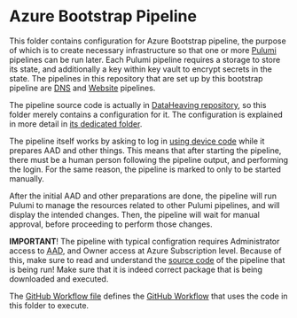 # Azure Bootstrap Pipeline
This folder contains configuration for Azure Bootstrap pipeline, the purpose of which is to create necessary infrastructure so that one or more [Pulumi](https://pulumi.com) pipelines can be run later.
Each Pulumi pipeline requires a storage to store its state, and additionally a key within key vault to encrypt secrets in the state.
The pipelines in this repository that are set up by this bootstrap pipeline are [DNS](../dns) and [Website](../website) pipelines.

The pipeline source code is actually in [DataHeaving repository](https://github.com/DataHeaving/pulumi/tree/main/azure-pipeline-bootstrap), so this folder merely contains a configuration for it.
The configuration is explained in more detail in [its dedicated folder](config).

The pipeline itself works by asking to log in [using device code](https://docs.microsoft.com/en-us/azure/active-directory/develop/v2-oauth2-device-code) while it prepares AAD and other things.
This means that after starting the pipeline, there must be a human person following the pipeline output, and performing the login.
For the same reason, the pipeline is marked to only to be started manually.

After the initial AAD and other preparations are done, the pipeline will run Pulumi to manage the resources related to other Pulumi pipelines, and will display the intended changes.
Then, the pipeline will wait for manual approval, before proceeding to perform those changes.

**IMPORTANT**! The pipeline with typical configration requires Administrator access to <abbr title="Azure Active Directory">AAD</abbr>, and Owner access at Azure Subscription level.
Because of this, make sure to read and understand the [source code](https://github.com/DataHeaving/pulumi/tree/main/azure-pipeline-bootstrap) of the pipeline that is being run!
Make sure that it is indeed correct package that is being downloaded and executed.

The [GitHub Workflow file](../../.github/workflows/bootstrap.yml) defines the [GitHub Workflow](actions/workflows/bootstrap.yml) that uses the code in this folder to execute.